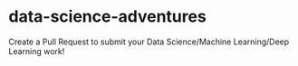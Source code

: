 # data-science-adventures
Create a Pull Request to submit your Data Science/Machine Learning/Deep Learning work!
